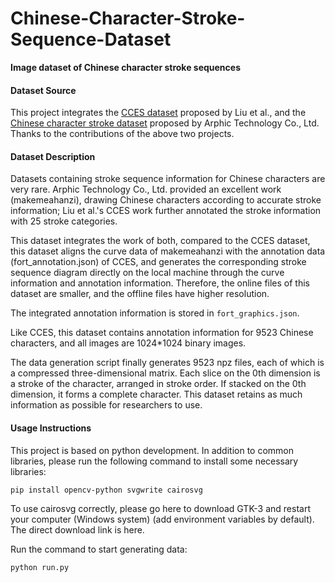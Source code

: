# Chinese-Character-Stroke-Sequence-Dataset
**Image dataset of Chinese character stroke sequences**

#### Dataset Source

This project integrates the [CCES dataset](https://github.com/lizhaoliu-Lec/CCSE.git) proposed by Liu et al., and the [Chinese character stroke dataset](https://github.com/chanind/makemeahanzi.git) proposed by Arphic Technology Co., Ltd. Thanks to the contributions of the above two projects.

#### Dataset Description

Datasets containing stroke sequence information for Chinese characters are very rare. Arphic Technology Co., Ltd. provided an excellent work (makemeahanzi), drawing Chinese characters according to accurate stroke information; Liu et al.'s CCES work further annotated the stroke information with 25 stroke categories.

This dataset integrates the work of both, compared to the CCES dataset, this dataset aligns the curve data of makemeahanzi with the annotation data (fort_annotation.json) of CCES, and generates the corresponding stroke sequence diagram directly on the local machine through the curve information and annotation information. Therefore, the online files of this dataset are smaller, and the offline files have higher resolution.

The integrated annotation information is stored in `fort_graphics.json`.

Like CCES, this dataset contains annotation information for 9523 Chinese characters, and all images are 1024*1024 binary images.

The data generation script finally generates 9523 npz files, each of which is a compressed three-dimensional matrix. Each slice on the 0th dimension is a stroke of the character, arranged in stroke order. If stacked on the 0th dimension, it forms a complete character. This dataset retains as much information as possible for researchers to use.

#### Usage Instructions

This project is based on python development. In addition to common libraries, please run the following command to install some necessary libraries:

```bash
pip install opencv-python svgwrite cairosvg 
```

To use cairosvg correctly, please go here to download GTK-3 and restart your computer (Windows system) (add environment variables by default). The direct download link is here.

Run the command to start generating data:

```
python run.py
```

